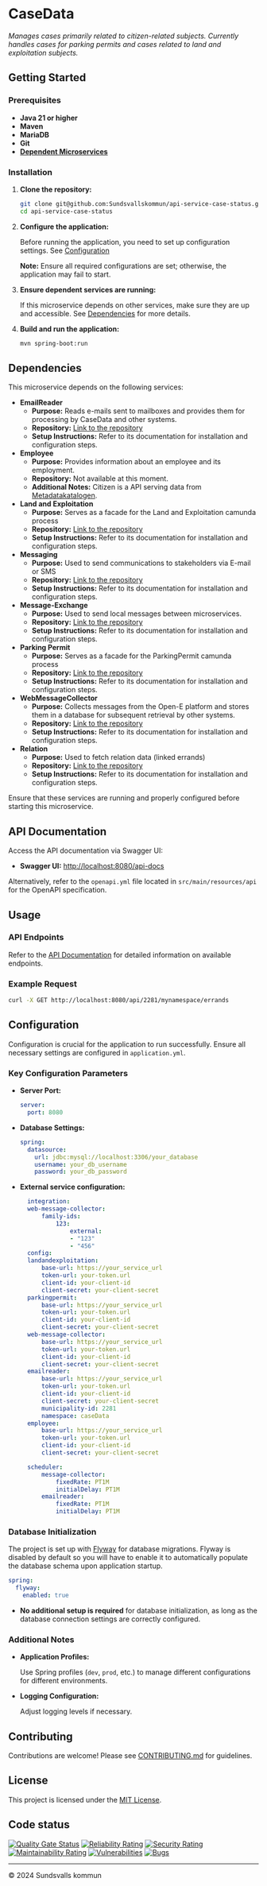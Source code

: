 # CaseData

_Manages cases primarily related to citizen-related subjects. Currently handles cases for parking permits and cases
related to land and exploitation subjects._

## Getting Started

### Prerequisites

- **Java 21 or higher**
- **Maven**
- **MariaDB**
- **Git**
- **[Dependent Microservices](#dependencies)**

### Installation

1. **Clone the repository:**

   ```bash
   git clone git@github.com:Sundsvallskommun/api-service-case-status.git
   cd api-service-case-status
   ```
2. **Configure the application:**

   Before running the application, you need to set up configuration settings.
   See [Configuration](#Configuration)

   **Note:** Ensure all required configurations are set; otherwise, the application may fail to start.

3. **Ensure dependent services are running:**

   If this microservice depends on other services, make sure they are up and accessible.
   See [Dependencies](#dependencies) for more details.

4. **Build and run the application:**

   ```bash
   mvn spring-boot:run
   ```

## Dependencies

This microservice depends on the following services:

- **EmailReader**
  - **Purpose:** Reads e-mails sent to mailboxes and provides them for processing by CaseData and other systems.
  - **Repository:** [Link to the repository](https://github.com/Sundsvallskommun/api-service-email-reader)
  - **Setup Instructions:** Refer to its documentation for installation and configuration steps.
- **Employee**
  - **Purpose:** Provides information about an employee and its employment.
  - **Repository:** Not available at this moment.
  - **Additional Notes:** Citizen is a API serving data
    from [Metadatakatalogen](https://utveckling.sundsvall.se/digital-infrastruktur/metakatalogen).
- **Land and Exploitation**
  - **Purpose:** Serves as a facade for the Land and Exploitation camunda process
  - **Repository:** [Link to the repository](https://github.com/Sundsvallskommun/pw-land-and-exploitation)
  - **Setup Instructions:** Refer to its documentation for installation and configuration steps.
- **Messaging**
  - **Purpose:** Used to send communications to stakeholders via E-mail or SMS
  - **Repository:** [Link to the repository](https://github.com/Sundsvallskommun/api-service-messaging)
  - **Setup Instructions:** Refer to its documentation for installation and configuration steps.
- **Message-Exchange**
  - **Purpose:** Used to send local messages between microservices.
  - **Repository:** [Link to the repository](https://github.com/Sundsvallskommun/api-service-message-exchange)
  - **Setup Instructions:** Refer to its documentation for installation and configuration steps.
- **Parking Permit**
  - **Purpose:** Serves as a facade for the ParkingPermit camunda process
  - **Repository:** [Link to the repository](https://github.com/Sundsvallskommun/pw-parking-permit)
  - **Setup Instructions:** Refer to its documentation for installation and configuration steps.
- **WebMessageCollector**
  - **Purpose:** Collects messages from the Open-E platform and stores them in a database for subsequent retrieval by
    other systems.
  - **Repository:** [Link to the repository](https://github.com/Sundsvallskommun/api-service-web-message-collector)
  - **Setup Instructions:** Refer to its documentation for installation and configuration steps.
- **Relation**
  - **Purpose:** Used to fetch relation data (linked errands)
  - **Repository:** [Link to the repository](https://github.com/Sundsvallskommun/api-service-relations)
  - **Setup Instructions:** Refer to its documentation for installation and configuration steps.

Ensure that these services are running and properly configured before starting this microservice.

## API Documentation

Access the API documentation via Swagger UI:

- **Swagger UI:** [http://localhost:8080/api-docs](http://localhost:8080/api-docs)

Alternatively, refer to the `openapi.yml` file located in `src/main/resources/api` for the OpenAPI specification.

## Usage

### API Endpoints

Refer to the [API Documentation](#api-documentation) for detailed information on available endpoints.

### Example Request

```bash
curl -X GET http://localhost:8080/api/2281/mynamespace/errands
```

## Configuration

Configuration is crucial for the application to run successfully. Ensure all necessary settings are configured in
`application.yml`.

### Key Configuration Parameters

- **Server Port:**

  ```yaml
  server:
    port: 8080
  ```
- **Database Settings:**

  ```yaml
  spring:
    datasource:
      url: jdbc:mysql://localhost:3306/your_database
      username: your_db_username
      password: your_db_password
  ```
- **External service configuration:**

  ```yaml
    integration:
    web-message-collector:
        family-ids:
            123: 
                external:  
                - "123"
                - "456"
    config:
    landandexploitation:
        base-url: https://your_service_url
        token-url: your-token.url
        client-id: your-client-id
        client-secret: your-client-secret
    parkingpermit:
        base-url: https://your_service_url
        token-url: your-token.url
        client-id: your-client-id
        client-secret: your-client-secret
    web-message-collector:
        base-url: https://your_service_url
        token-url: your-token.url
        client-id: your-client-id
        client-secret: your-client-secret
    emailreader:
        base-url: https://your_service_url
        token-url: your-token.url
        client-id: your-client-id
        client-secret: your-client-secret
        municipality-id: 2281
        namespace: caseData
    employee:
        base-url: https://your_service_url
        token-url: your-token.url
        client-id: your-client-id
        client-secret: your-client-secret

    scheduler:
        message-collector:
            fixedRate: PT1M
            initialDelay: PT1M
        emailreader:
            fixedRate: PT1M
            initialDelay: PT1M


  ```

### Database Initialization

The project is set up with [Flyway](https://github.com/flyway/flyway) for database migrations. Flyway is disabled by
default so you will have to enable it to automatically populate the database schema upon application startup.

```yaml
spring:
  flyway:
    enabled: true
```

- **No additional setup is required** for database initialization, as long as the database connection settings are
  correctly configured.

### Additional Notes

- **Application Profiles:**

  Use Spring profiles (`dev`, `prod`, etc.) to manage different configurations for different environments.

- **Logging Configuration:**

  Adjust logging levels if necessary.

## Contributing

Contributions are welcome! Please
see [CONTRIBUTING.md](https://github.com/Sundsvallskommun/.github/blob/main/.github/CONTRIBUTING.md) for guidelines.

## License

This project is licensed under the [MIT License](LICENSE).

## Code status

[![Quality Gate Status](https://sonarcloud.io/api/project_badges/measure?project=Sundsvallskommun_api-service-case-data&metric=alert_status)](https://sonarcloud.io/summary/overall?id=Sundsvallskommun_api-service-case-data)
[![Reliability Rating](https://sonarcloud.io/api/project_badges/measure?project=Sundsvallskommun_api-service-case-data&metric=reliability_rating)](https://sonarcloud.io/summary/overall?id=Sundsvallskommun_api-service-case-data)
[![Security Rating](https://sonarcloud.io/api/project_badges/measure?project=Sundsvallskommun_api-service-case-data&metric=security_rating)](https://sonarcloud.io/summary/overall?id=Sundsvallskommun_api-service-case-data)
[![Maintainability Rating](https://sonarcloud.io/api/project_badges/measure?project=Sundsvallskommun_api-service-case-data&metric=sqale_rating)](https://sonarcloud.io/summary/overall?id=Sundsvallskommun_api-service-case-data)
[![Vulnerabilities](https://sonarcloud.io/api/project_badges/measure?project=Sundsvallskommun_api-service-case-data&metric=vulnerabilities)](https://sonarcloud.io/summary/overall?id=Sundsvallskommun_api-service-case-data)
[![Bugs](https://sonarcloud.io/api/project_badges/measure?project=Sundsvallskommun_api-service-case-data&metric=bugs)](https://sonarcloud.io/summary/overall?id=Sundsvallskommun_api-service-case-data)

---

© 2024 Sundsvalls kommun
